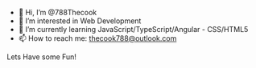 - 👋 Hi, I’m @788Thecook
- 👀 I’m interested in Web Development 
- 🌱 I’m currently learning JavaScript/TypeScript/Angular - CSS/HTML5
- 📫 How to reach me: thecook788@outlook.com

Lets Have some Fun!

<!---
788Thecook/788Thecook is a ✨ special ✨ repository because its `README.md` (this file) appears on your GitHub profile.
You can click the Preview link to take a look at your changes.
--->

